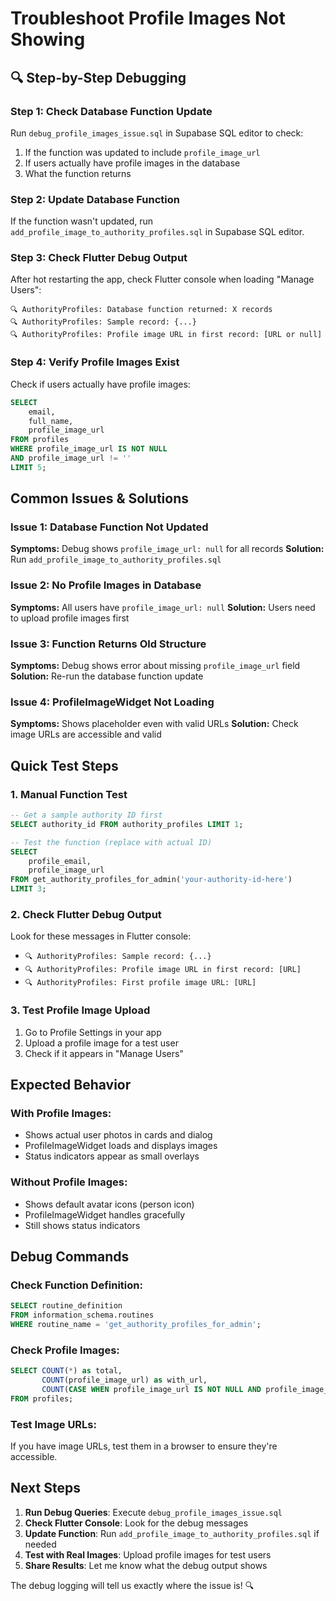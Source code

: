 # Troubleshoot Profile Images Not Showing

## 🔍 **Step-by-Step Debugging**

### **Step 1: Check Database Function Update**
Run `debug_profile_images_issue.sql` in Supabase SQL editor to check:
1. If the function was updated to include `profile_image_url`
2. If users actually have profile images in the database
3. What the function returns

### **Step 2: Update Database Function**
If the function wasn't updated, run `add_profile_image_to_authority_profiles.sql` in Supabase SQL editor.

### **Step 3: Check Flutter Debug Output**
After hot restarting the app, check Flutter console when loading "Manage Users":
```
🔍 AuthorityProfiles: Database function returned: X records
🔍 AuthorityProfiles: Sample record: {...}
🔍 AuthorityProfiles: Profile image URL in first record: [URL or null]
```

### **Step 4: Verify Profile Images Exist**
Check if users actually have profile images:
```sql
SELECT 
    email,
    full_name,
    profile_image_url
FROM profiles 
WHERE profile_image_url IS NOT NULL 
AND profile_image_url != ''
LIMIT 5;
```

## **Common Issues & Solutions**

### **Issue 1: Database Function Not Updated**
**Symptoms:** Debug shows `profile_image_url: null` for all records
**Solution:** Run `add_profile_image_to_authority_profiles.sql`

### **Issue 2: No Profile Images in Database**
**Symptoms:** All users have `profile_image_url: null`
**Solution:** Users need to upload profile images first

### **Issue 3: Function Returns Old Structure**
**Symptoms:** Debug shows error about missing `profile_image_url` field
**Solution:** Re-run the database function update

### **Issue 4: ProfileImageWidget Not Loading**
**Symptoms:** Shows placeholder even with valid URLs
**Solution:** Check image URLs are accessible and valid

## **Quick Test Steps**

### **1. Manual Function Test**
```sql
-- Get a sample authority ID first
SELECT authority_id FROM authority_profiles LIMIT 1;

-- Test the function (replace with actual ID)
SELECT 
    profile_email,
    profile_image_url
FROM get_authority_profiles_for_admin('your-authority-id-here')
LIMIT 3;
```

### **2. Check Flutter Debug Output**
Look for these messages in Flutter console:
- `🔍 AuthorityProfiles: Sample record: {...}`
- `🔍 AuthorityProfiles: Profile image URL in first record: [URL]`
- `🔍 AuthorityProfiles: First profile image URL: [URL]`

### **3. Test Profile Image Upload**
1. Go to Profile Settings in your app
2. Upload a profile image for a test user
3. Check if it appears in "Manage Users"

## **Expected Behavior**

### **With Profile Images:**
- Shows actual user photos in cards and dialog
- ProfileImageWidget loads and displays images
- Status indicators appear as small overlays

### **Without Profile Images:**
- Shows default avatar icons (person icon)
- ProfileImageWidget handles gracefully
- Still shows status indicators

## **Debug Commands**

### **Check Function Definition:**
```sql
SELECT routine_definition 
FROM information_schema.routines 
WHERE routine_name = 'get_authority_profiles_for_admin';
```

### **Check Profile Images:**
```sql
SELECT COUNT(*) as total, 
       COUNT(profile_image_url) as with_url,
       COUNT(CASE WHEN profile_image_url IS NOT NULL AND profile_image_url != '' THEN 1 END) as with_actual_images
FROM profiles;
```

### **Test Image URLs:**
If you have image URLs, test them in a browser to ensure they're accessible.

## **Next Steps**

1. **Run Debug Queries**: Execute `debug_profile_images_issue.sql`
2. **Check Flutter Console**: Look for the debug messages
3. **Update Function**: Run `add_profile_image_to_authority_profiles.sql` if needed
4. **Test with Real Images**: Upload profile images for test users
5. **Share Results**: Let me know what the debug output shows

The debug logging will tell us exactly where the issue is! 🔍